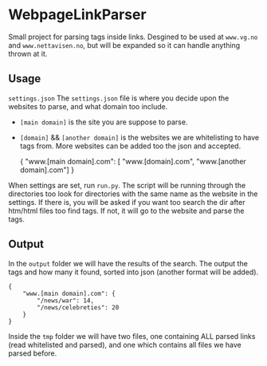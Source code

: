 WebpageLinkParser
=================

Small project for parsing tags inside links. Desgined to be used at ```www.vg.no``` and ```www.nettavisen.no```, but will be expanded so it can handle anything thrown at it.


## Usage

`settings.json`
The `settings.json` file is where you decide upon the websites to parse, and what domain too include. 
* `[main domain]` is the site you are suppose to parse. 
* `[domain]` && `[another domain]` is the websites we are whitelisting to have tags from.
More websites can be added too the json and accepted. 

	{
	    "www.[main domain].com": [
	        "www.[domain].com",
	        "www.[another domain].com"]
	}

When settings are set, run `run.py`. The script will be running through the directories too look for directories with the same name as the website in the settings. If there is, you will be asked if you want too search the dir after htm/html files too find tags. If not, it will go to the website and parse the tags.

## Output
In the `output` folder we will have the results of the search. The output the tags and how many it found, sorted into json (another format will be added).

	{
	    "www.[main domain].com": {
	        "/news/war": 14,
	        "/news/celebreties": 20
	    }
	}

Inside the `tmp` folder we will have two files, one containing ALL parsed links (read whitelisted and parsed), and one which contains all files we have parsed before.